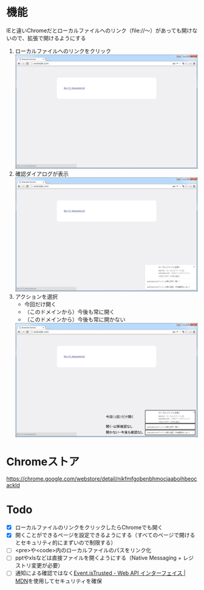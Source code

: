 # 機能
IEと違いChromeだとローカルファイルへのリンク（file://～）があっても開けないので、拡張で開けるようにする

1. ローカルファイルへのリンクをクリック<br>
    <img src="chrome-store/screenshot-01.png" width="640px;">
1. 確認ダイアログが表示<br>
    <img src="chrome-store/screenshot-02.png" width="640px;">
1. アクションを選択
    * 今回だけ開く
    * （このドメインから）今後も常に開く
    * （このドメインから）今後も常に開かない<br>
    <img src="chrome-store/screenshot-03.png" width="640px;">

# Chromeストア
https://chrome.google.com/webstore/detail/nikfmfgobenbhmocjaaboihbeocackld

# Todo
- [x] ローカルファイルのリンクをクリックしたらChromeでも開く
- [x] 開くことができるページを設定できるようにする（すべてのページで開けるとセキュリティ的にまずいので制限する）
- [ ] \<pre>や\<code>内のローカルファイルのパスをリンク化
- [ ] pptやxlsなどは直接ファイルを開くようにする（Native Messaging + レジストリ変更が必要）
- [ ] 通知による確認ではなく[Event.isTrusted - Web API インターフェイス | MDN](https://developer.mozilla.org/ja/docs/Web/API/Event/isTrusted "https://developer.mozilla.org/ja/docs/Web/API/Event/isTrusted")を使用してセキュリティを確保
